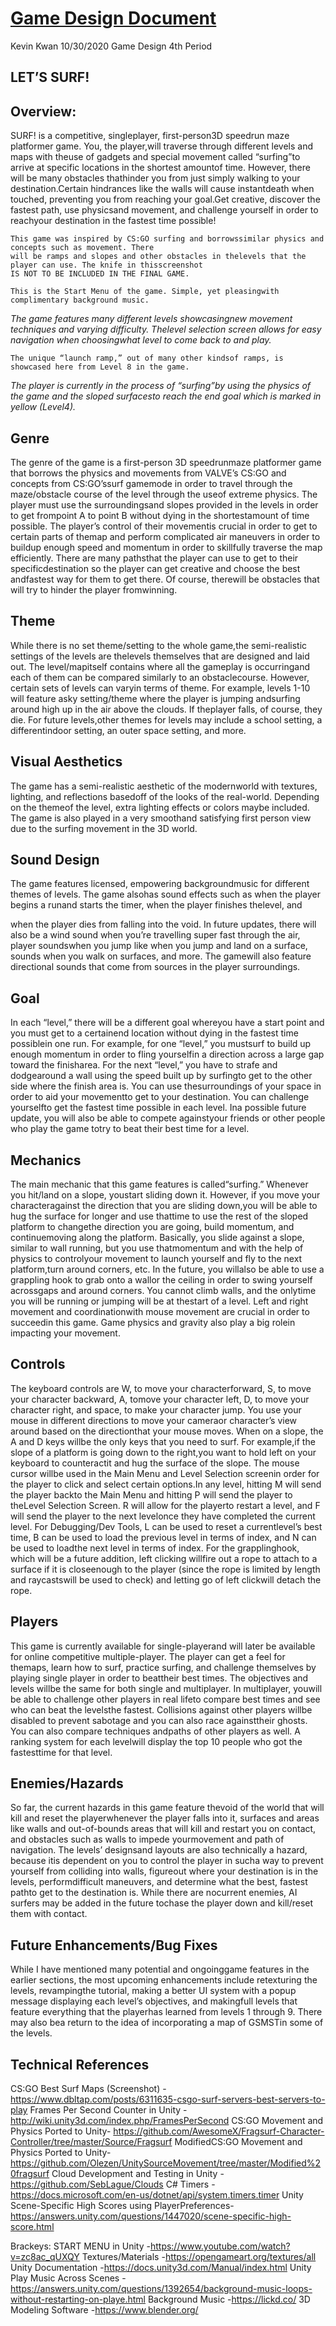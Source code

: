 # [Game Design Document](https://github.com/Koolkev246/gsmst-LetsSurf/blob/master/Game%20Design%20Document.pdf)

Kevin Kwan
10/30/2020
Game Design 4th Period

## LET’S SURF!

## Overview:

SURF! is a competitive, singleplayer, first-person3D speedrun maze platformer game. You, the player,will
traverse through different levels and maps with theuse of gadgets and special movement called “surfing”to
arrive at specific locations in the shortest amountof time. However, there will be many obstacles thathinder
you from just simply walking to your destination.Certain hindrances like the walls will cause instantdeath
when touched, preventing you from reaching your goal.Get creative, discover the fastest path, use physicsand
movement, and challenge yourself in order to reachyour destination in the fastest time possible!

```
This game was inspired by CS:GO surfing and borrowssimilar physics and concepts such as movement. There
will be ramps and slopes and other obstacles in thelevels that the player can use. The knife in thisscreenshot
IS NOT TO BE INCLUDED IN THE FINAL GAME.
```

```
This is the Start Menu of the game. Simple, yet pleasingwith complimentary background music.
```
_The game features many different levels showcasingnew movement techniques and varying difficulty. Thelevel
selection screen allows for easy navigation when choosingwhat level to come back to and play._


```
The unique “launch ramp,” out of many other kindsof ramps, is showcased here from Level 8 in the game.
```
_The player is currently in the process of “surfing”by using the physics of the game and the sloped surfacesto
reach the end goal which is marked in yellow (Level4)._


## Genre

The genre of the game is a first-person 3D speedrunmaze platformer game that borrows the physics and
movements from VALVE’s CS:GO and concepts from CS:GO’ssurf gamemode in order to travel through the
maze/obstacle course of the level through the useof extreme physics. The player must use the surroundingsand
slopes provided in the levels in order to get frompoint A to point B without dying in the shortestamount of
time possible. The player’s control of their movementis crucial in order to get to certain parts of themap and
perform complicated air maneuvers in order to buildup enough speed and momentum in order to skillfully
traverse the map efficiently. There are many pathsthat the player can use to get to their specificdestination so
the player can get creative and choose the best andfastest way for them to get there. Of course, therewill be
obstacles that will try to hinder the player fromwinning.

## Theme

While there is no set theme/setting to the whole game,the semi-realistic settings of the levels are thelevels
themselves that are designed and laid out. The level/mapitself contains where all the gameplay is occurringand
each of them can be compared similarly to an obstaclecourse. However, certain sets of levels can varyin terms
of theme. For example, levels 1-10 will feature asky setting/theme where the player is jumping andsurfing
around high up in the air above the clouds. If theplayer falls, of course, they die. For future levels,other themes
for levels may include a school setting, a differentindoor setting, an outer space setting, and more.

## Visual Aesthetics

The game has a semi-realistic aesthetic of the modernworld with textures, lighting, and reflections basedoff of
the looks of the real-world. Depending on the themeof the level, extra lighting effects or colors maybe
included. The game is also played in a very smoothand satisfying first person view due to the surfing
movement in the 3D world.

## Sound Design

The game features licensed, empowering backgroundmusic for different themes of levels. The game alsohas
sound effects such as when the player begins a runand starts the timer, when the player finishes thelevel, and


when the player dies from falling into the void. In future updates, there will also be a wind sound when you’re
travelling super fast through the air, player soundswhen you jump like when you jump and land on a surface,
sounds when you walk on surfaces, and more. The gamewill also feature directional sounds that come from
sources in the player surroundings.

## Goal

In each “level,” there will be a different goal whereyou have a start point and you must get to a certainend
location without dying in the fastest time possiblein one run. For example, for one “level,” you mustsurf to
build up enough momentum in order to fling yourselfin a direction across a large gap toward the finisharea.
For the next “level,” you have to strafe and dodgearound a wall using the speed built up by surfingto get to the
other side where the finish area is. You can use thesurroundings of your space in order to aid your movementto
get to your destination. You can challenge yourselfto get the fastest time possible in each level. Ina possible
future update, you will also be able to compete againstyour friends or other people who play the game totry to
beat their best time for a level.

## Mechanics

The main mechanic that this game features is called“surfing.” Whenever you hit/land on a slope, youstart
sliding down it. However, if you move your characteragainst the direction that you are sliding down,you will
be able to hug the surface for longer and use thattime to use the rest of the sloped platform to changethe
direction you are going, build momentum, and continuemoving along the platform. Basically, you slide against
a slope, similar to wall running, but you use thatmomentum and with the help of physics to controlyour
movement to launch yourself and fly to the next platform,turn around corners, etc. In the future, you willalso
be able to use a grappling hook to grab onto a wallor the ceiling in order to swing yourself acrossgaps and
around corners. You cannot climb walls, and the onlytime you will be running or jumping will be at thestart of
a level. Left and right movement and coordinationwith mouse movement are crucial in order to succeedin this
game. Game physics and gravity also play a big rolein impacting your movement.


## Controls

The keyboard controls are W, to move your characterforward, S, to move your character backward, A, tomove
your character left, D, to move your character right, and space, to make your character jump. You use your
mouse in different directions to move your cameraor character’s view around based on the directionthat your
mouse moves. When on a slope, the A and D keys willbe the only keys that you need to surf. For example,if
the slope of a platform is going down to the right,you want to hold left on your keyboard to counteractit and
hug the surface of the slope. The mouse cursor willbe used in the Main Menu and Level Selection screenin
order for the player to click and select certain options.In any level, hitting M will send the player backto the
Main Menu and hitting P will send the player to theLevel Selection Screen. R will allow for the playerto restart
a level, and F will send the player to the next levelonce they have completed the current level. For
Debugging/Dev Tools, L can be used to reset a currentlevel’s best time, B can be used to load the previous
level in terms of index, and N can be used to loadthe next level in terms of index. For the grapplinghook,
which will be a future addition, left clicking willfire out a rope to attach to a surface if it is closeenough to the
player (since the rope is limited by length and raycastswill be used to check) and letting go of left clickwill
detach the rope.

## Players

This game is currently available for single-playerand will later be available for online competitive
multiple-player. The player can get a feel for themaps, learn how to surf, practice surfing, and challenge
themselves by playing single player in order to beattheir best times. The objectives and levels willbe the same
for both single and multiplayer. In multiplayer, youwill be able to challenge other players in real lifeto
compare best times and see who can beat the levelsthe fastest. Collisions against other players willbe disabled
to prevent sabotage and you can also race againsttheir ghosts. You can also compare techniques andpaths of
other players as well. A ranking system for each levelwill display the top 10 people who got the fastesttime for
that level.


## Enemies/Hazards

So far, the current hazards in this game feature thevoid of the world that will kill and reset the playerwhenever
the player falls into it, surfaces and areas like walls and out-of-bounds areas that will kill and restart you on
contact, and obstacles such as walls to impede yourmovement and path of navigation. The levels’ designsand
layouts are also technically a hazard, because itis dependent on you to control the player in sucha way to
prevent yourself from colliding into walls, figureout where your destination is in the levels, performdifficult
maneuvers, and determine what the best, fastest pathto get to the destination is. While there are nocurrent
enemies, AI surfers may be added in the future tochase the player down and kill/reset them with contact.

## Future Enhancements/Bug Fixes

While I have mentioned many potential and ongoinggame features in the earlier sections, the most upcoming
enhancements include retexturing the levels, revampingthe tutorial, making a better UI system with a popup
message displaying each level’s objectives, and makingfull levels that feature everything that the playerhas
learned from levels 1 through 9. There may also bea return to the idea of incorporating a map of GSMSTin
some of the levels.

## Technical References

CS:GO Best Surf Maps (Screenshot) -
https://www.dbltap.com/posts/6311635-csgo-surf-servers-best-servers-to-play
Frames Per Second Counter in Unity -http://wiki.unity3d.com/index.php/FramesPerSecond
CS:GO Movement and Physics Ported to Unity-
https://github.com/AwesomeX/Fragsurf-Character-Controller/tree/master/Source/Fragsurf
ModifiedCS:GO Movement and Physics Ported to Unity-
https://github.com/Olezen/UnitySourceMovement/tree/master/Modified%20fragsurf
Cloud Development and Testing in Unity -https://github.com/SebLague/Clouds
C# Timers -https://docs.microsoft.com/en-us/dotnet/api/system.timers.timer
Unity Scene-Specific High Scores using PlayerPreferences-
https://answers.unity.com/questions/1447020/scene-specific-high-score.html


Brackeys: START MENU in Unity -https://www.youtube.com/watch?v=zc8ac_qUXQY
Textures/Materials -https://opengameart.org/textures/all
Unity Documentation -https://docs.unity3d.com/Manual/index.html
Unity Play Music Across Scenes -
https://answers.unity.com/questions/1392654/background-music-loops-without-restarting-on-playe.html
Background Music -https://lickd.co/
3D Modeling Software -https://www.blender.org/


